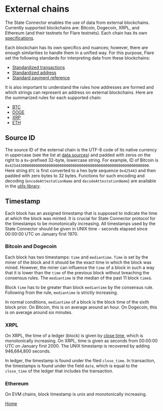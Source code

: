# External chains

The State Connector enables the use of data from external blockchains.
Currently supported blockchains are: Bitcoin, Dogecoin, XRPL, and Ethereum (and their testnets for Flare testnets).
Each chain has its own [specifications](/data-sources/data-sources.json).

Each blockchain has its own specifics and nuances; however, there are enough similarities to handle them in a unified way.
For this purpose, Flare set the following standards for interpreting data from these blockchains:

-   [Standardized transactions](/specs/attestations/external-chains/transactions.md)
-   [Standardized address](/specs/attestations/external-chains/standardAddress.md)
-   [Standard payment reference](/specs/attestations/external-chains/standardPaymentReference.md)

It is also important to understand the rules how addresses are formed and which strings can represent an address on external blockchains.
Here are the summarized rules for each supported chain:

-   [BTC](/specs/attestations/external-chains/address-validity/BTC.md)
-   [DOGE](/specs/attestations/external-chains/address-validity/DOGE.md)
-   [XRP](/specs/attestations/external-chains/address-validity/XRP.md)
-   [ETH](/specs/attestations/external-chains/address-validity/ETH.md)

## Source ID

The source ID of the external chain is the UTF-8 code of its native currency in uppercase (see the list at [data sources](/data-sources/data-sources.json)) and padded with zeros on the right to a `0x`-prefixed 32-byte, lowercase string.
For example, ID of Bitcoin is `0x4254430000000000000000000000000000000000000000000000000000000000`.
Here string `BTC` is first converted to a hex byte sequence `0x425443` and then
padded with zero bytes to 32 bytes.
Functions for such encoding and decoding (`encodeAttestationName` and `decodeAttestationName`) are available in the [utils library](/libs/ts/utils.ts).

## Timestamp

Each block has an assigned timestamp that is supposed to indicate the time at which the block was minted.
It is crucial for State Connector protocol for the timestamps to be monotonically increasing.
All timestamps used by the State Connector should be given in UNIX time - seconds elapsed since 00:00:00 UTC on January first 1970.

### Bitcoin and Dogecoin

Each block has two timestamps: `time` and `mediantime`.
`Time` is set by the miner of the block and it should be the exact time in which the block was mined.
However, the miner can influence the `time` of a block in such a way that it is lower than the `time` of the previous block without breaching the consensus rules.
The `mediantime` is the median of the past 11 block `time`s.

Block `time` has to be greater than block `mediantime` by the consensus rule.
Following from the rule, `mediantime` is strictly increasing.

In normal conditions, `mediantime` of a block is the block time of the sixth block prior.
On Bitcoin, this is on average around an hour.
On Dogecoin, this is on average around six minutes.

### XRPL

On XRPL, the time of a ledger (block) is given by [close time](https://xrpl.org/ledger-close-times.html), which is monotonically increasing.
On XRPL, time is given as seconds from 00:00:00 UTC on January first 2000.
The UNIX timestamp is recovered by adding 946,684,800 seconds.

In ledger, the timestamp is found under the filed `close_time`.
In transaction, the timestamps is found under the field `date`, which is equal to the `close_time` of the ledger that includes the transaction.

### Ethereum

On EVM chains, block timestamp is unix and monotonically increasing.

[Home](/README.md)
